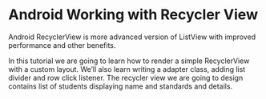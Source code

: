 # Android Working with Recycler View
Android RecyclerView is more advanced version of ListView with improved performance and other benefits.

In this tutorial we are going to learn how to render a simple RecyclerView with a custom layout. We’ll also learn writing a adapter class, adding list divider and row click listener. The recycler view we are going to design contains list of students displaying name and standards and details.

